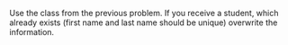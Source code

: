 Use the class from the previous problem. If you receive a student, which already exists (first name and last name should be unique) overwrite the information.


